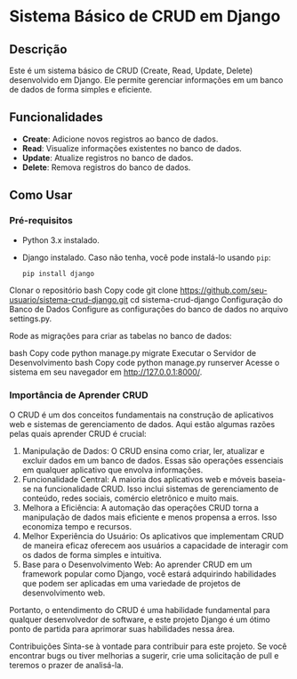 # Sistema Básico de CRUD em Django

## Descrição

Este é um sistema básico de CRUD (Create, Read, Update, Delete) desenvolvido em Django. Ele permite gerenciar informações em um banco de dados de forma simples e eficiente.

## Funcionalidades

- **Create**: Adicione novos registros ao banco de dados.
- **Read**: Visualize informações existentes no banco de dados.
- **Update**: Atualize registros no banco de dados.
- **Delete**: Remova registros do banco de dados.

## Como Usar

### Pré-requisitos

- Python 3.x instalado.
- Django instalado. Caso não tenha, você pode instalá-lo usando `pip`:

  ```bash
  pip install django

Clonar o repositório
bash
Copy code
git clone https://github.com/seu-usuario/sistema-crud-django.git
cd sistema-crud-django
Configuração do Banco de Dados
Configure as configurações do banco de dados no arquivo settings.py.

Rode as migrações para criar as tabelas no banco de dados:

bash
Copy code
python manage.py migrate
Executar o Servidor de Desenvolvimento
bash
Copy code
python manage.py runserver
Acesse o sistema em seu navegador em http://127.0.0.1:8000/.

<H3>Importância de Aprender CRUD</H3>
O CRUD é um dos conceitos fundamentais na construção de aplicativos web e sistemas de gerenciamento de dados. Aqui estão algumas razões pelas quais aprender CRUD é crucial:
<ol>
<li>Manipulação de Dados: O CRUD ensina como criar, ler, atualizar e excluir dados em um banco de dados. Essas são operações essenciais em qualquer aplicativo que envolva informações.</li>

<li>Funcionalidade Central: A maioria dos aplicativos web e móveis baseia-se na funcionalidade CRUD. Isso inclui sistemas de gerenciamento de conteúdo, redes sociais, comércio eletrônico e muito mais.</li>

<li>Melhora a Eficiência: A automação das operações CRUD torna a manipulação de dados mais eficiente e menos propensa a erros. Isso economiza tempo e recursos.</li>

<li>Melhor Experiência do Usuário: Os aplicativos que implementam CRUD de maneira eficaz oferecem aos usuários a capacidade de interagir com os dados de forma simples e intuitiva.</li>
<li>Base para o Desenvolvimento Web: Ao aprender CRUD em um framework popular como Django, você estará adquirindo habilidades que podem ser aplicadas em uma variedade de projetos de desenvolvimento web.</li>
</ol>
Portanto, o entendimento do CRUD é uma habilidade fundamental para qualquer desenvolvedor de software, e este projeto Django é um ótimo ponto de partida para aprimorar suas habilidades nessa área.

Contribuições
Sinta-se à vontade para contribuir para este projeto. Se você encontrar bugs ou tiver melhorias a sugerir, crie uma solicitação de pull e teremos o prazer de analisá-la.

